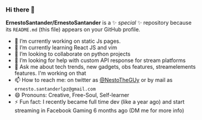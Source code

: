 ### Hi there 👋

**ErnestoSantander/ErnestoSantander** is a ✨ _special_ ✨ repository because its `README.md` (this file) appears on your GitHub profile.

- 🔭 I’m currently working on static Js pages.
- 🌱 I’m currently learning React JS and vim
- 👯 I’m looking to collaborate on python projects
- 🤔 I’m looking for help with custom API response for stream platforms
- 💬 Ask me about tech trends, new gadgets, obs features, streamelements features. I'm working on that
- 📫 How to reach me: on twitter as [@NestoTheGUy](https://twitter.com/NestoTheguy) or by mail as `ernesto.santanderlpz@gmail.com`
- 😄 Pronouns: Creative, Free-Soul, Self-learner
- ⚡ Fun fact: I recently became full time dev (like a year ago) and start streaming in Facebook Gaming 6 months ago (DM me for more info)

